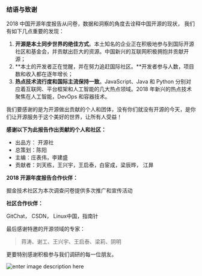 ### 结语与致谢

2018 中国开源年度报告从问卷，数据和洞察的角度去诠释中国开源的现状， 我们有如下几点重要的发现：

1. **开源是本土同步世界的绝佳方式**。本土知名的企业正在积极地参与到国际开源社区和基金会，并贡献出巨大的资源。中国新兴的互联网积极拥抱并贡献开源；
2. **本土的开发者正在觉醒，并在努力追赶国际社区。**开发者参与人数，项目数和收入都在逐年增长；
3. **热点技术流行度和国际主流保持一致**。JavaScript、Java 和 Python 分别对应着互联网、平台框架和人工智能的几大热点领域。2018 年新兴的热点技术聚焦在人工智能，DevOps 和容器技术。

我们要感谢的是为开源做出贡献的个人和团体，没有你们就没有开源的今天，是你们让开源服务于这个美好的世界，让所有人受益！

**感谢以下为此报告作出贡献的个人和社区：**

- 出品方： 开源社
- 总策划：陈阳
- 主编：庄表伟，李建盛
- 贡献者：刘天栋，王兴宇，王启泰，白宦成，梁辰晔， 江昪

**2018 开源年度报告合作伙伴：**

掘金技术社区为本次调查问卷提供多次推广和宣传活动

**社区合作伙伴：**

GitChat， CSDN， Linux中国，指南针

最后感谢特邀的开源领域的专家：

> 蒋涛、谢工、王兴宇、王启泰、梁莉、阴明

更要特别感谢积极参与我们调研的每一位朋友。


![enter image description here](https://images.gitbook.cn/815d0550-d41c-11e8-80d1-917ffa8847fa)

